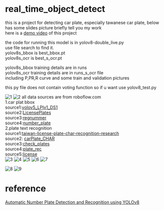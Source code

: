 # real_time_object_detect

this is a project for detecting car plate, especially tawanese car plate, below has some slides picture briefly tell you my work  
here is a [demo video](https://youtu.be/9aD8Aa4gEUM) of this project  

the code for running this model is in yolov8-double_live.py  
use file search to find it.  
yolov8s_bbox is best_bbox.pt  
yolov8s_ocr is best_s_ocr.pt  

yolov8s_bbox training details are in runs  
yolov8s_ocr training details are in runs_s_ocr file  
including P,PR,R curve and some train and validation pictures


this py file does not contain voting function so if u want use yolov8_test.py  

![1](https://github.com/Ulrixon/real_time_object_detect/assets/61776179/7dc99966-a7be-4ce9-941f-8578100d649f)
![2](https://github.com/Ulrixon/real_time_object_detect/assets/61776179/8ce2f863-9271-4270-9825-ef4d12fbc12f)
all data sources are from roboflow.com  
1.car plat bbox  
source1:[yolov5_LPIv1_DS1](https://universe.roboflow.com/khushal-koli-tcwmx/yolov5_lpiv1-m2q6f/dataset/1)  
source2:[LicensePlates](https://universe.roboflow.com/emil-jahnke/licenseplates-mihfw/dataset/1)  
source3:[regnummer](https://universe.roboflow.com/lemons/regnummer/dataset/11)  
source4:[number_plate](https://universe.roboflow.com/numberplate-qabtg/number_plate-rq8tn/dataset/2)  
2.plate text recognition  
source1:[taiwan-license-plate-char-recognition-research](https://universe.roboflow.com/jackresearch0/taiwan-license-plate-char-recognition-research/dataset/1)  
source2: [carPlate_CHAR](https://universe.roboflow.com/team-m5mtv/carplate_char/dataset/1)  
source3:[check_plates](https://universe.roboflow.com/jogn/check_plates/dataset/1)  
source4:[plate_rec](https://universe.roboflow.com/jogn/plate_rec/dataset/1)  
source5:[license](https://universe.roboflow.com/project-oee82/license-bha52/dataset/7)  
![3](https://github.com/Ulrixon/real_time_object_detect/assets/61776179/5ce634f0-bc75-421f-944a-7b8855d5eeb0)
![4](https://github.com/Ulrixon/real_time_object_detect/assets/61776179/c0b696e7-93cb-4a24-bd3b-2258b6f2dd0a)
![5](https://github.com/Ulrixon/real_time_object_detect/assets/61776179/963a42e6-5a40-4218-9744-04173ecdad0b)
![6](https://github.com/Ulrixon/real_time_object_detect/assets/61776179/c9f6a954-5a95-402b-986e-a67e041db885)
![7](https://github.com/Ulrixon/real_time_object_detect/assets/61776179/4823a453-4bbb-4aff-a15d-e1b08af52f38)

![8](https://github.com/Ulrixon/real_time_object_detect/assets/61776179/26f26c6d-a310-4785-9ee6-eb99b8255d80)
![9](https://github.com/Ulrixon/real_time_object_detect/assets/61776179/f32baed5-cf2a-4553-a525-3c414d84ad73)

# reference
[Automatic Number Plate Detection and Recognition using YOLOv8](https://github.com/MuhammadMoinFaisal/Automatic_Number_Plate_Detection_Recognition_YOLOv8)
